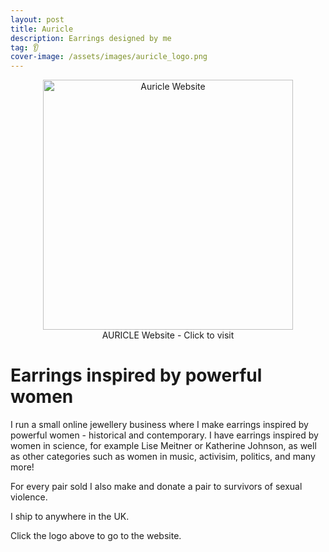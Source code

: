 ```yaml
---
layout: post
title: Auricle
description: Earrings designed by me
tag: 👂
cover-image: /assets/images/auricle_logo.png
---
```


<div style="text-align: center;">
  <figure>
    <a href="https://shopauricle.co.uk/">
        <img src="{{ page.cover-image }}" alt="Auricle Website" width="400" />
    </a>
    <figcaption>AURICLE Website - Click to visit</figcaption> 
  </figure>
</div>

# Earrings inspired by powerful women

I run a small online jewellery business where I make earrings inspired by powerful women - historical and contemporary. I have earrings inspired by women in science, for example Lise Meitner or Katherine Johnson, as well as other categories such as women in music, activisim, politics, and many more!

For every pair sold I also make and donate a pair to survivors of sexual violence.

I ship to anywhere in the UK.

Click the logo above to go to the website.


